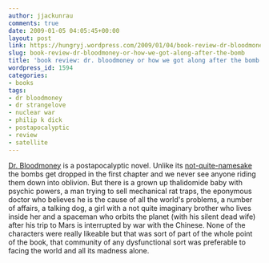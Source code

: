 ```yaml
---
author: jjackunrau
comments: true
date: 2009-01-05 04:05:45+00:00
layout: post
link: https://hungryj.wordpress.com/2009/01/04/book-review-dr-bloodmoney-or-how-we-got-along-after-the-bomb/
slug: book-review-dr-bloodmoney-or-how-we-got-along-after-the-bomb
title: 'book review: dr. bloodmoney or how we got along after the bomb'
wordpress_id: 1594
categories:
- books
tags:
- dr bloodmoney
- dr strangelove
- nuclear war
- philip k dick
- postapocalyptic
- review
- satellite
---
```


[Dr. Bloodmoney](http://www.amazon.ca/Dr-Bloodmoney-Philip-K-Dick/dp/0375719296/) is a postapocalyptic novel. Unlike its [not-quite-namesake](http://www.imdb.com/title/tt0057012/) the bombs get dropped in the first chapter and we never see anyone riding them down into oblivion. But there is a grown up thalidomide baby with psychic powers, a man trying to sell mechanical rat traps, the eponymous doctor who believes he is the cause of all the world's problems, a number of affairs, a talking dog, a girl with a not quite imaginary brother who lives inside her and a spaceman who orbits the planet (with his silent dead wife) after his trip to Mars is interrupted by war with the Chinese. None of the characters were really likeable but that was sort of part of the whole point of the book, that community of any dysfunctional sort was preferable to facing the world and all its madness alone.
